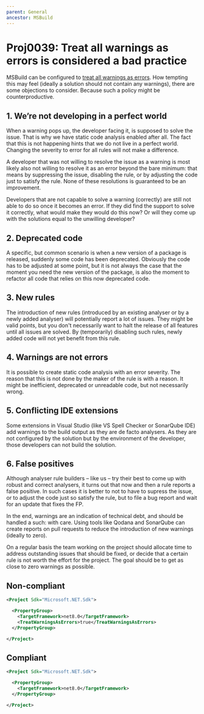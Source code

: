 ```yaml
---
parent: General
ancestor: MSBuild
---
```


# Proj0039: Treat all warnings as errors is considered a bad practice

MSBuild can be configured to [treat all warnings as errors](https://learn.microsoft.com/dotnet/csharp/language-reference/compiler-options/errors-warnings#treatwarningsaserrors).
How tempting this may feel (ideally a solution should not contain any warnings), there are some objections to consider. Because such a policy might be counterproductive.

## 1. We’re not developing in a perfect world
When a warning pops up, the developer facing it, is supposed to solve the issue. That is why we have static code analysis enabled after all. The fact that this is not happening hints that we do not live in a perfect world. Changing the severity to error for all rules will not make a difference.

A developer that was not willing to resolve the issue as a warning is most likely also not willing to resolve it as an error beyond the bare minimum: that means by suppressing the issue, disabling the rule, or by adjusting the code just to satisfy the rule. None of these resolutions is guaranteed to be an improvement.

Developers that are not capable to solve a warning (correctly) are still not able to do so once it becomes an error. If they did find the support to solve it correctly, what would make they would do this now? Or will they come up with the solutions equal to the unwilling developer?

## 2. Deprecated code
A specific, but common scenario is when a new version of a package is released, suddenly some code has been deprecated. Obviously the code has to be adjusted at some point, but it is not always the case that the moment you need the new version of the package, is also the moment to refactor all code that relies on this now deprecated code.

## 3. New rules
The introduction of new rules (introduced by an existing analyser or by a newly added analyser) will potentially report a lot of issues. They might be valid points, but you don't necessarily want to halt the release of all features until all issues are solved. By (temporarily) disabling such rules, newly added code will not yet benefit from this rule.

## 4. Warnings are not errors
It is possible to create static code analysis with an error severity. The reason that this is not done by the maker of the rule is with a reason. It might be inefficient, deprecated or unreadable code, but not necessarily wrong.

## 5. Conflicting IDE extensions
Some extensions in Visual Studio (like VS Spell Checker or SonarQube IDE) add warnings to the build output as they are de facto analysers. As they are not configured by the solution but by the environment of the developer, those developers can not build the solution.

## 6. False positives
Although analyser rule builders – like us – try their best to come up with robust and correct analysers, it turns out that now and then a rule reports a false positive. In such cases it is better to not to have to supress the issue, or to adjust the code just so satisfy the rule, but to file a bug report and wait for an update that fixes the FP.

In the end, warnings are an indication of technical debt, and should be handled a such: with care. Using tools like Qodana and SonarQube can create reports on pull requests to reduce the introduction of new warnings (ideally to zero).

On a regular basis the team working on the project should allocate time to address outstanding issues that should be fixed, or decide that a certain rule is not worth the effort for the project. The goal should be to get as close to zero warnings as possible.

## Non-compliant
``` xml
<Project Sdk="Microsoft.NET.Sdk">

  <PropertyGroup>
    <TargetFramework>net8.0</TargetFramework>
    <TreatWarningsAsErrors>true</TreatWarningsAsErrors>
  </PropertyGroup>

</Project>
```

## Compliant
``` xml
<Project Sdk="Microsoft.NET.Sdk">

  <PropertyGroup>
    <TargetFramework>net8.0</TargetFramework>
  </PropertyGroup>

</Project>
```
